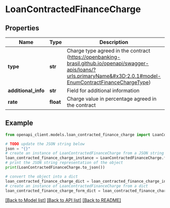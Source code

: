 # LoanContractedFinanceCharge


## Properties

Name | Type | Description | Notes
------------ | ------------- | ------------- | -------------
**type** | **str** | Charge type agreed in the contract (https://openbanking-brasil.github.io/openapi/swagger-apis/loans/?urls.primaryName&#x3D;2.0.1#model-EnumContractFinanceChargeType) | [optional] 
**additional_info** | **str** | Field for additional information | [optional] 
**rate** | **float** | Charge value in percentage agreed in the contract | [optional] 

## Example

```python
from openapi_client.models.loan_contracted_finance_charge import LoanContractedFinanceCharge

# TODO update the JSON string below
json = "{}"
# create an instance of LoanContractedFinanceCharge from a JSON string
loan_contracted_finance_charge_instance = LoanContractedFinanceCharge.from_json(json)
# print the JSON string representation of the object
print(LoanContractedFinanceCharge.to_json())

# convert the object into a dict
loan_contracted_finance_charge_dict = loan_contracted_finance_charge_instance.to_dict()
# create an instance of LoanContractedFinanceCharge from a dict
loan_contracted_finance_charge_form_dict = loan_contracted_finance_charge.from_dict(loan_contracted_finance_charge_dict)
```
[[Back to Model list]](../README.md#documentation-for-models) [[Back to API list]](../README.md#documentation-for-api-endpoints) [[Back to README]](../README.md)


